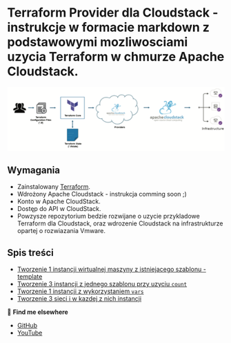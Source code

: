 # Terraform Provider dla Cloudstack - instrukcje w formacie markdown z podstawowymi mozliwosciami uzycia Terraform w chmurze Apache Cloudstack.

![Logo](https://github.com/virtualizeme/cloudstack-terraform/blob/main/terraform-cloudstack.png)

## Wymagania

- Zainstalowany [Terraform](https://www.terraform.io/downloads.html).
- Wdrożony Apache Cloudstack - instrukcja comming soon ;) 
- Konto w Apache CloudStack.
- Dostęp do API w CloudStack.
- Powzysze repozytorium bedzie rozwijane o uzycie przykladowe Terraform dla Cloudstack, oraz wdrozenie Cloudstack na infrastrukturze opartej o rozwiazania Vmware.


## Spis treści
* [Tworzenie 1 instancji wirtualnej maszyny z istniejacego szablonu - template](https://github.com/virtualizeme/cloudstack-terraform/blob/main/instance-create-from-template.md)
* [Tworzenie 3 instancji z jednego szablonu przy uzyciu `count`](https://github.com/virtualizeme/cloudstack-terraform/blob/main/multi-instance-create.md)
* [Tworzenie 1 instancji z wykorzystaniem `vars`](https://github.com/virtualizeme/cloudstack-terraform/blob/main/usage-variables.md)
* [Tworzenie 3 sieci i w kazdej z nich instancji](https://github.com/virtualizeme/cloudstack-terraform/blob/main/create-3networks-for-3instances.md)


🔗 **Find me elsewhere**
- [GitHub](https://github.com/virtualizeme)
- [YouTube](https://www.youtube.com/@virtualizeMe)
